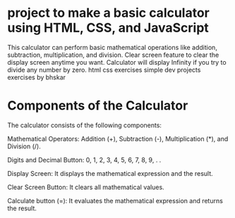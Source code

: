 # project to make a basic calculator using HTML, CSS, and JavaScript

This calculator can perform basic mathematical operations like addition, subtraction, multiplication, and division.
Clear screen feature to clear the display screen anytime you want.
Calculator will display Infinity if you try to divide any number by zero. 
html css exercises
simple dev projects exercises by bhskar

# Components of the Calculator

The calculator consists of the following components:

Mathematical Operators: Addition (+), Subtraction (-), Multiplication (*), and Division (/).

Digits and Decimal Button: 0, 1, 2, 3, 4, 5, 6, 7, 8, 9, . .

Display Screen: It displays the mathematical expression and the result.

Clear Screen Button: It clears all mathematical values.

Calculate button (=): It evaluates the mathematical expression and returns the result.